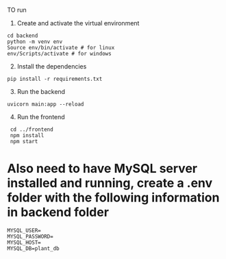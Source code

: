 TO run

1. Create and activate the virtual environment 
  ```
  cd backend 
  python -m venv env
  Source env/bin/activate # for linux 
  env/Scripts/activate # for windows
  ```
2. Install the dependencies
  ```
  pip install -r requirements.txt
  ```
3. Run the backend
  ```
  uvicorn main:app --reload
  ```
4. Run the frontend
  ```
   cd ../frontend
   npm install
   npm start
  ```
# Also need to have MySQL server installed and running, create a .env folder with the following information in backend folder
```
MYSQL_USER=
MYSQL_PASSWORD=
MYSQL_HOST=
MYSQL_DB=plant_db
```
